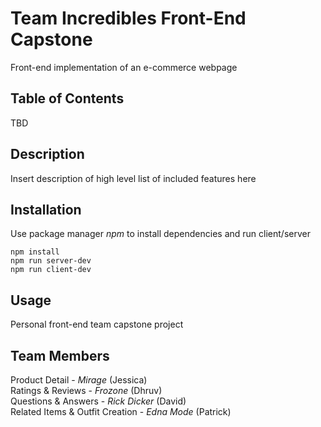 # Team Incredibles Front-End Capstone
Front-end implementation of an e-commerce webpage

## Table of Contents
TBD

## Description
Insert description of high level list of included features here

## Installation
Use package manager *npm* to install dependencies and run client/server
```
npm install
npm run server-dev
npm run client-dev
```

## Usage
Personal front-end team capstone project


## Team Members
Product Detail - *Mirage* (Jessica)\
Ratings & Reviews - *Frozone* (Dhruv)\
Questions & Answers - *Rick Dicker* (David)\
Related Items & Outfit Creation - *Edna Mode* (Patrick)